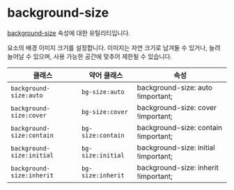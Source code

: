 # background-size

[background-size](https://developer.mozilla.org/en-US/docs/Web/CSS/background-size) 속성에 대한 유틸리티입니다.

요소의 배경 이미지 크기를 설정합니다. 이미지는 자연 크기로 남겨둘 수 있거나, 늘려 늘어날 수 있으며, 사용 가능한 공간에 맞추어 제한될 수 있습니다.

<table>
  <thead>
    <tr>
      <th scope="col">클래스</th>
      <th scope="col">약어 클래스</th>
      <th scope="col">속성</th>
    </tr>
  </thead>
<tbody>
  <!-- background-size:auto -->
  <tr>
    <td><code>background-size:auto</code></td>
    <td>
      <code>bg-size:auto</code>
    </td>
    <td>
      <span class="code">background-size: auto !important;</span>
    </td>
  </tr>

  <!-- background-size:cover -->
  <tr>
    <td><code>background-size:cover</code></td>
    <td>
      <code>bg-size:cover</code>
    </td>
    <td>
      <span class="code">background-size: cover !important;</span>
    </td>
  </tr>

  <!-- background-size:contain -->
  <tr>
    <td><code>background-size:contain</code></td>
    <td>
      <code>bg-size:contain</code>
    </td>
    <td>
      <span class="code">background-size: contain !important;</span>
    </td>
  </tr>

  <!-- background-size:initial -->
  <tr>
    <td><code>background-size:initial</code></td>
    <td>
      <code>bg-size:initial</code>
    </td>
    <td>
      <span class="code">background-size: initial !important;</span>
    </td>
  </tr>

  <!-- background-size:inherit -->
  <tr>
    <td><code>background-size:inherit</code></td>
    <td>
      <code>bg-size:inherit</code>
    </td>
    <td>
      <span class="code">background-size: inherit !important;</span>
    </td>
  </tr>
</tbody>

</table>

